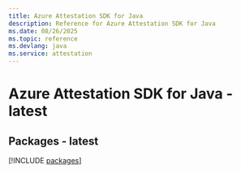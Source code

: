 ```yaml
---
title: Azure Attestation SDK for Java
description: Reference for Azure Attestation SDK for Java
ms.date: 08/26/2025
ms.topic: reference
ms.devlang: java
ms.service: attestation
---
```

# Azure Attestation SDK for Java - latest
## Packages - latest
[!INCLUDE [packages](attestation-index.md)]